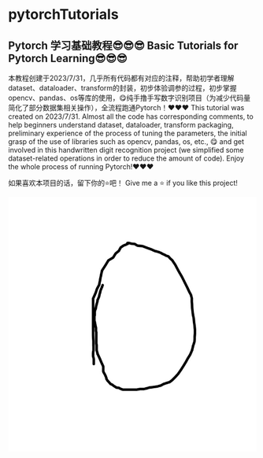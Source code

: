 # pytorchTutorials
## Pytorch 学习基础教程😎😎😎 Basic Tutorials for Pytorch Learning😎😎😎

本教程创建于2023/7/31，几乎所有代码都有对应的注释，帮助初学者理解dataset、dataloader、transform的封装，初步体验调参的过程，初步掌握opencv、pandas、os等库的使用，😋纯手撸手写数字识别项目（为减少代码量简化了部分数据集相关操作），全流程跑通Pytorch！❤️❤️❤️
This tutorial was created on 2023/7/31. Almost all the code has corresponding comments, to help beginners understand dataset, dataloader, transform packaging, preliminary experience of the process of tuning the parameters, the initial grasp of the use of libraries such as opencv, pandas, os, etc., 😋 and get involved in this handwritten digit recognition project (we simplified some dataset-related operations in order to reduce the amount of code). Enjoy the whole process of running Pytorch!❤️❤️❤️

如果喜欢本项目的话，留下你的⭐吧！
Give me a ⭐ if you like this project!

![img](https://github.com/diaoquesang/pytorchTutorials/blob/main/0.jpg)
